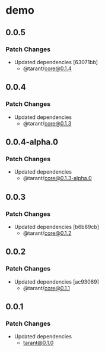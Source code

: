 # demo

## 0.0.5

### Patch Changes

- Updated dependencies [63071bb]
  - @tarant/core@0.1.4

## 0.0.4

### Patch Changes

- Updated dependencies
  - @tarant/core@0.1.3

## 0.0.4-alpha.0

### Patch Changes

- Updated dependencies
  - @tarant/core@0.1.3-alpha.0

## 0.0.3

### Patch Changes

- Updated dependencies [b6b89cb]
  - @tarant/core@0.1.2

## 0.0.2

### Patch Changes

- Updated dependencies [ac93069]
  - @tarant/core@0.1.1

## 0.0.1

### Patch Changes

- Updated dependencies
  - tarant@0.1.0
